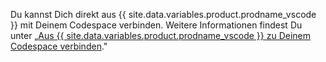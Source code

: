 Du kannst Dich direkt aus {{ site.data.variables.product.prodname_vscode }} mit Deinem Codespace verbinden. Weitere Informationen findest Du unter „[Aus {{ site.data.variables.product.prodname_vscode }} zu Deinem Codespace verbinden](/github/developing-online-with-codespaces/connecting-to-your-codespace-from-visual-studio-code)."